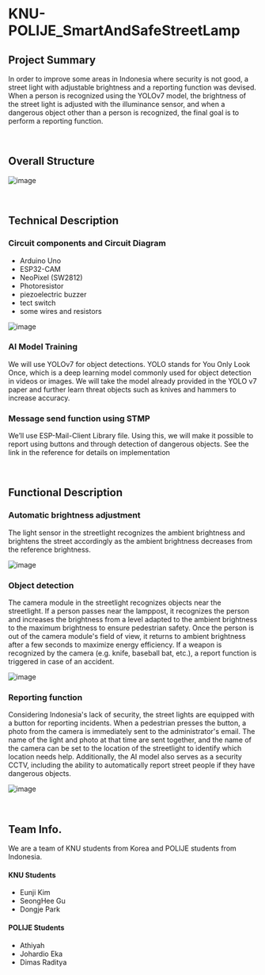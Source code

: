 # KNU-POLIJE_SmartAndSafeStreetLamp


## Project Summary
In order to improve some areas in Indonesia where security is not good, a street
light with adjustable brightness and a reporting function was devised. When a
person is recognized using the YOLOv7 model, the brightness of the street light
is adjusted with the illuminance sensor, and when a dangerous object other than
a person is recognized, the final goal is to perform a reporting function.

<br>

## Overall Structure 
![image](https://github.com/mobuktodae/KNU-POLIJE_SmartAndSafeStreetLamp/assets/87495422/551bd8a9-7582-48f1-ba62-26654508938c)

<br>

## Technical Description

### Circuit components and Circuit Diagram

- Arduino Uno
- ESP32-CAM
- NeoPixel (SW2812)
- Photoresistor
- piezoelectric buzzer
- tect switch
- some wires and resistors


![image](https://github.com/mobuktodae/KNU-POLIJE_SmartAndSafeStreetLamp/assets/87495422/1314e050-7ae3-4406-ae99-7577a1bcb251)

### AI Model Training
We will use YOLOv7 for object detections. YOLO stands for You Only
Look Once, which is a deep learning model commonly used for object
detection in videos or images. We will take the model already provided
in the YOLO v7 paper and further learn threat objects such as knives and
hammers to increase accuracy.

### Message send function using STMP
We’ll use ESP-Mail-Client Library file. Using this, we will make it possible
to report using buttons and through detection of dangerous objects. See
the link in the reference for details on implementation

<br>

## Functional Description

### Automatic brightness adjustment
The light sensor in the streetlight recognizes
the ambient brightness and brightens the street accordingly as the ambient
brightness decreases from the reference brightness.

![image](https://github.com/mobuktodae/KNU-POLIJE_SmartAndSafeStreetLamp/assets/87495422/adf0566b-fd23-4e96-8e61-f9556f786751)

### Object detection
The camera module in the streetlight recognizes objects near
the streetlight. If a person passes near the lamppost, it recognizes the person and
increases the brightness from a level adapted to the ambient brightness to the
maximum brightness to ensure pedestrian safety. Once the person is out of the
camera module's field of view, it returns to ambient brightness after a few seconds
to maximize energy efficiency. If a weapon is recognized by the camera (e.g. knife,
baseball bat, etc.), a report function is triggered in case of an accident.

![image](https://github.com/mobuktodae/KNU-POLIJE_SmartAndSafeStreetLamp/assets/87495422/ac1ae49b-e047-4033-a162-cb42557e6ab2)

### Reporting function
Considering Indonesia's lack of security, the street lights are
equipped with a button for reporting incidents. When a pedestrian presses the
button, a photo from the camera is immediately sent to the administrator's email.
The name of the light and photo at that time are sent together, and the name of
the camera can be set to the location of the streetlight to identify which location
needs help. Additionally, the AI model also serves as a security CCTV, including the
ability to automatically report street people if they have dangerous objects.

![image](https://github.com/mobuktodae/KNU-POLIJE_SmartAndSafeStreetLamp/assets/87495422/5774b107-efd1-4cba-a0c4-ad37a3aba356)


<br>

## Team Info.
We are a team of KNU students from Korea and POLIJE students from Indonesia.
#### KNU Students
- Eunji Kim
- SeongHee Gu
- Dongje Park

#### POLIJE Students
- Athiyah
- Johardio Eka
- Dimas Raditya


